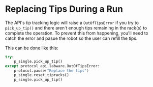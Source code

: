 # Replacing Tips During a Run

The API's tip tracking logic will raise a `OutOfTipsError` if you try to `pick_up_tip()` and there aren't enough tips remaining in the rack(s) to complete the operation. To prevent this from happening, you'll need to catch the error and pasue the robot so the user can refill the tips.

This can be done like this:

```python
try:
    p_single.pick_up_tip()
except protocol_api.labware.OutOfTipsError:
    protocol.pause("Replace the tips")
    p_single.reset_tipracks()
    p_single.pick_up_tip()
```